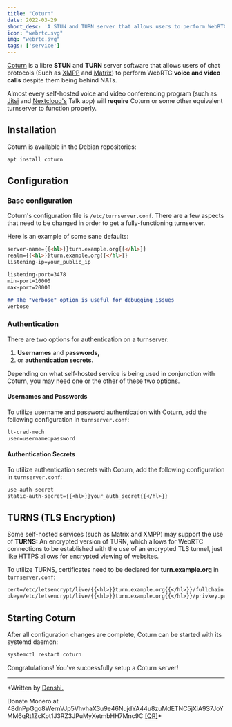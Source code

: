 ```yaml
---
title: "Coturn"
date: 2022-03-29
short_desc: 'A STUN and TURN server that allows users to perform WebRTC calls while being behind NATs.'
icon: "webrtc.svg"
img: "webrtc.svg"
tags: ['service']
---
```


[Coturn](https://github.com/coturn/coturn) is a libre **STUN** and
**TURN** server software that allows users of chat protocols (Such as
[XMPP](/prosody) and [Matrix](/matrix)) to perform WebRTC **voice
and video calls** despite them being behind NATs.

Almost every self-hosted voice and video conferencing program (such as
[Jitsi](/jitsi) and [Nextcloud\'s](/nextcloud) Talk app) will
**require** Coturn or some other equivalent turnserver to function
properly.

## Installation

Coturn is available in the Debian repositories:

```sh
apt install coturn
```

## Configuration

### Base configuration

Coturn\'s configuration file is `/etc/turnserver.conf`. There are a few
aspects that need to be changed in order to get a fully-functioning
turnserver.

Here is an example of some sane defaults:

```md
server-name={{<hl>}}turn.example.org{{</hl>}}
realm={{<hl>}}turn.example.org{{</hl>}}
listening-ip=your_public_ip

listening-port=3478
min-port=10000
max-port=20000

## The "verbose" option is useful for debugging issues
verbose
```

### Authentication

There are two options for authentication on a turnserver:

1.  **Usernames** and **passwords,**
2.  or **authentication secrets.**

Depending on what self-hosted service is being used in conjunction with
Coturn, you may need one or the other of these two options.

#### Usernames and Passwords

To utilize username and password authentication with Coturn, add the
following configuration in `turnserver.conf`:

```txt
lt-cred-mech
user=username:password
```

#### Authentication Secrets

To utilize authentication secrets with Coturn, add the following
configuration in `turnserver.conf`:

```txt
use-auth-secret
static-auth-secret={{<hl>}}your_auth_secret{{</hl>}}
```

## TURNS (TLS Encryption)

Some self-hosted services (such as Matrix and XMPP) may support the use
of **TURNS:** An encrypted version of TURN, which allows for WebRTC
connections to be established with the use of an encrypted TLS tunnel,
just like HTTPS allows for encrypted viewing of websites.

To utilize TURNS, certificates need to be declared for
**turn.example.org** in `turnserver.conf`:

```txt
cert=/etc/letsencrypt/live/{{<hl>}}turn.example.org{{</hl>}}/fullchain.pem
pkey=/etc/letsencrypt/live/{{<hl>}}turn.example.org{{</hl>}}/privkey.pem
```

## Starting Coturn

After all configuration changes are complete, Coturn can be started with
its systemd daemon:

```sh
systemctl restart coturn
```

Congratulations! You\'ve successfully setup a Coturn server!

------------------------------------------------------------------------

*Written by [Denshi.](https://denshi.org)

Donate Monero at 48dnPpGgo8WernVJp5VhvhaX3u9e46NujdYA44u8zuMdETNC5jXiA9S7JoYMM6qRt1ZcKpt1J3RZ3JPuMyXetmbHH7Mnc9C
[\[QR\]](https://denshi.org/images/xmr.png)*
